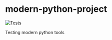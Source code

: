 # modern-python-project
[![Tests](https://github.com/<your-username>/hypermodern-python/workflows/Tests/badge.svg)](https://github.com/<your-username>/hypermodern-python/actions?workflow=Tests)

Testing modern python tools
